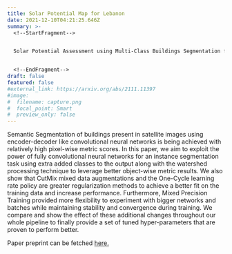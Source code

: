 ```yaml
---
title: Solar Potential Map for Lebanon
date: 2021-12-10T04:21:25.646Z
summary: >-
  <!--StartFragment-->


  Solar Potential Assessment using Multi-Class Buildings Segmentation from Aerial Images


  <!--EndFragment-->
draft: false
featured: false
#external_link: https://arxiv.org/abs/2111.11397
#image:
#  filename: capture.png
#  focal_point: Smart
#  preview_only: false
---
```

<!--StartFragment-->

Semantic Segmentation of buildings present in satellite images using encoder-decoder like convolutional neural networks is being achieved with relatively high pixel-wise metric scores. In this paper, we aim to exploit the power of fully convolutional neural networks for an instance segmentation task using extra added classes to the output along with the watershed processing technique to leverage better object-wise metric results. We also show that CutMix mixed data augmentations and the One-Cycle learning rate policy are greater regularization methods to achieve a better fit on the training data and increase performance. Furthermore, Mixed Precision Training provided more flexibility to experiment with bigger networks and batches while maintaining stability and convergence during training. We compare and show the effect of these additional changes throughout our whole pipeline to finally provide a set of tuned hyper-parameters that are proven to perform better.

Paper preprint can be fetched <a href="https://arxiv.org/abs/2111.11397" target="_blank">here.</a>


<!--EndFragment-->